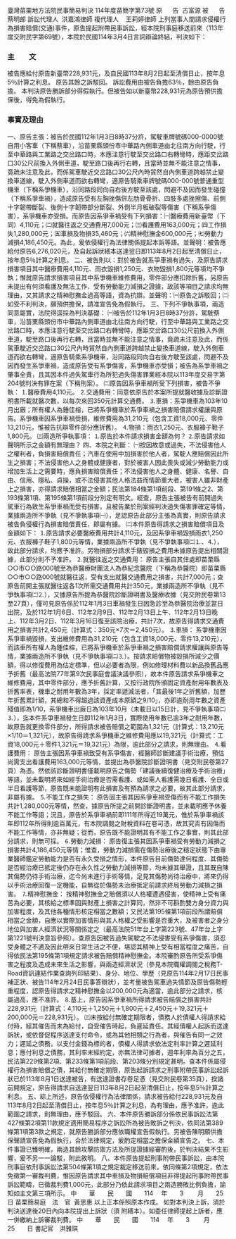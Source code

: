 臺灣苗栗地方法院民事簡易判決
114年度苗簡字第73號
原      告  古富源
被      告  蔡明郎
訴訟代理人  洪嘉鴻律師
複代理人    王莉婷律師
上列當事人間請求侵權行為損害賠償(交通)事件，原告提起附帶民事訴訟，經本院刑事庭移送前來（113年度交附民字第69號），本院於民國114年3月4日言詞辯論終結，判決如下：
### 主　　文
被告應給付原告新臺幣228,931元，及自民國113年8月2日起至清償日止，按年息5％計算之利息。
原告其餘之訴駁回。
訴訟費用由被告負擔63％，餘由原告負擔。
本判決原告勝訴部分得假執行。但被告如以新臺幣228,931元為原告預供擔保後，得免為假執行。
### 事實及理由
一、原告主張：被告於民國112年1月3日8時37分許，駕駛車牌號碼000-0000號自用小客車（下稱蔡車），沿苗栗縣頭份市中華路內側車道由北往南方向行駛，行至中華路與工業路之交岔路口時，本應注意行駛至交岔路口右轉彎時，應距交岔路口30公尺前換入外側車道，駛至路口後再行右轉，且當時並無不能注意之情事，竟疏未注意及此，而係駕車駛近交岔路口30公尺內時貿然自內側車道跨越禁止變換車道線，駛入外側車道而欲右轉彎，適原告騎乘車牌號碼000-000號普通重型機車（下稱系爭機車），沿同路段同向自右後方駛至該處，閃避不及因而發生碰撞（下稱系爭車禍），造成原告受有左胸挫傷併左肋骨骨折、四肢多處挫擦傷、前側十字韌帶斷裂、後側十字韌帶部分斷裂、外側半月板破裂等傷害（下稱系爭傷害），系爭機車亦受損。而原告因系爭車禍受有下列損害：㈠醫療費用新臺幣（下同）4,110元；㈡就醫往返之交通費用7,000元；㈢看護費用163,000元；㈣工作損失1,280,000元；㈤車損及物損35,460元；㈥精神慰撫金600,000元；㈦勞動力減損4,186,450元。為此，爰依侵權行為法律關係提起本訴等語。並聲明：被告應給付原告6,276,020元，及自起訴狀繕本送達翌日即113年8月2日起至清償日止，按年息5％計算之利息。
二、被告則以：對於被告就系爭車禍有過失，及原告請求損害項目其中醫療費用4,110元、雨衣毀損1,250元、衣物毀損1,800元等項均不爭執；惟就原告請求損害項目其中系爭機車維修費用，零件部分應扣除折舊，另原告未提出有何須看護及無法工作、受有勞動能力減損之證據，故該等項目之請求均無理由，又其請求之精神慰撫金過高等語，資為抗辯。並聲明：㈠原告之訴駁回；㈡如受不利判決，願預供擔保，請准宣告免為假執行。
三、下列不爭執事項，兩造同意屬實，法院得逕採為判決基礎：
㈠被告於112年1月3日8時37分許，駕駛蔡車，沿苗栗縣頭份市中華路內側車道由北往南方向行駛，行至中華路與工業路之交岔路口時，本應注意行駛至交岔路口右轉彎時，應距交岔路口30公尺前換入外側車道，駛至路口後再行右轉，且當時並無不能注意之情事，竟疏未注意及此，而係駕車駛近交岔路口30公尺內時貿然自內側車道跨越禁止變換車道線，駛入外側車道而欲右轉彎，適原告騎乘系爭機車，沿同路段同向自右後方駛至該處，閃避不及因而發生系爭車禍，造成原告受有系爭傷害，系爭機車亦受損；被告為系爭車禍之肇事全責，且其因本件過失駕車行為所犯過失傷害罪業經本院以113年度交易字第204號判決有罪在案（下稱刑案）。
㈡原告因系爭車禍所受下列損害，被告不爭執：
⒈醫療費用4,110元。
⒉交通費用：同意依原告於本案所提就醫收據及診斷證明書所載就醫次數，以每次來回350元計算交通費。
⒊車損：系爭機車為103年10月出廠；所有權人為鍾佳榕，已將系爭機車於系爭車禍之損害賠償請求權讓與原告。系爭機車因系爭車禍受損，維修費用為31,210元（包含工資18,000元、零件13,210元，惟被告抗辯零件部分應折舊）。
⒋物損：雨衣1,250元、衣服褲子鞋子1,800元。
㈢兩造所爭執事項：
⒈原告於本件請求損害金額為何？
⒉原告請求如聲明所示之金額有無理由？
四、本院之判斷：
㈠按因故意或過失，不法侵害他人之權利者，負損害賠償責任；汽車在使用中加損害於他人者，駕駛人應賠償因此所生之損害；不法侵害他人之身體或健康者，對於被害人因此喪失或減少勞動能力或增加生活上之需要時，應負損害賠償責任；不法侵害他人之身體、健康、名譽、自由、信用、隱私、貞操，或不法侵害其他人格法益而情節重大者，被害人雖非財產上之損害，亦得請求賠償相當之金額；民法第184條第1項前段、第191條之2、第193條第1項、第195條第1項前段分別定有明文。經查，原告主張被告有前開過失駕車行為致生系爭車禍而受有損害，且被告業於刑案經判決過失傷害罪確定等情，業據兩造所不爭執（見不爭執事項㈠），足認原告此部分主張為真實，則原告請求被告負侵權行為損害賠償責任，即屬有據。
㈡本件原告得請求之損害賠償項目及金額如下：
⒈原告請求必要醫療費用共計4,110元，及因系爭車禍毀損雨衣1,250元、衣服褲子鞋子1,800元等情，業據兩造所不爭執（見不爭執事項㈡⒈、⒋），故此部分請求，均應予准許。另物損部分請求手錶毀損之費用未據原告提出相關證據，此部分則不予准許。
⒉就醫往返之交通費用：
原告主張自其住處即苗栗縣○○市○○路000號至為恭醫療財團法人為恭紀念醫院（下稱為恭醫院）即苗栗縣○○市○○路000號就醫往返，受有支出就醫交通費用之損害，共計7,000元；查原告前開主張就醫往返各1次所需交通費用共計350元，業據兩造所不爭執（見不爭執事項㈡⒉），又據原告所提為恭醫院診斷證明書及醫療收據（見交附民卷第13至27頁），僅可見原告係於112年1月3日車禍發生日因急診至為恭醫院治療並當日出院，及於112年1月6日、112年2月9日、112年2月13日上午、112年2月13日晚上、112年3月2日、112年3月16日復至該院治療，共計7次，故原告得請求交通費用之損害共計2,450元（計算式：350元×7次＝2,450元）。
⒊車損：
系爭機車因系爭車禍毀損，支出維修費用為31,210元（包含工資18,000元、零件13,210元），而該車所有權人為鍾佳榕，已將系爭機車於系爭車禍之損害賠償請求權讓與原告等情，業據兩造所不爭執（見不爭執事項㈡⒊）。按請求賠償物被毀損所減少之價額，得以修復費用為估定標準，但以必要者為限，例如修理材料費以新品換舊品應予折舊（最高法院77年第9次民事庭會議決議參照），故本件原告請求系爭機車之維修費用，其中零件部分，應予折舊計算，又按行政院所頒固定資產耐用年數表及折舊率表，機車之耐用年數為3年，採定率遞減法者，「其最後1年之折舊額，加歷年折舊累計額，其總和不得超過該資產成本原額之9/10」，亦即逾耐用年數之資產殘值即為1/10，系爭機車出廠日為103年10月（未載日以15日計，見不爭執事項㈡⒊），迄本件系爭車禍發生日即112年1月3日，實際使用年數已逾3年之耐用年數，故原告就更換零件部分，所得請求被告賠償之範圍為1,321元（計算式：13,210元×1/10＝1,321元），故原告得請求系爭機車之維修費用應以19,321元（計算式：工資18,000元＋零件1,321元＝19,321元）為限，逾此部分之請求，則無理由。
⒋看護費用：
原告主張因系爭車禍致受有系爭傷害，經醫師診斷建議手術治療，預估尚需支出看護費用163,000元等情，並提出為恭醫院診斷證明書（見交附民卷第27頁）為憑。然依該診斷證明書僅載明原告之傷勢「建議後續復健治療及手術治療」等語，並未載明將來如經手術治療是否需看護、或如需人看護需幾日看護、全日或半日看護等節，原告既未能證明有此損害及有預為請求之必要，故其此部分請求，非屬有據。
⒌不能工作之損失：
原告固主張其因系爭車禍受傷而有不能工作損失共計1,280,000元等情，然查，據原告所提之前開診斷證明書，並未載明應予休養不能工作等語；況且，原告於系爭車禍前即111年所得近19萬元，惟於系爭車禍該年即112年所得則逾百萬元，有本院調閱之財稅資料在卷可憑，故其究否有因傷而不能工作等情，亦非無疑；從而，原告既不能證明其有不能工作之事實，則其此部分請求，則無可採。
⒍勞動力減損：
原告復主張其因系爭車禍受有勞動力減損之損害共計4,186,450元等情；惟查，勞動力減損需在傷勢治療後之穩定狀態下由專業醫師鑑定勞動能力是否有永久受損之情形，本件原告目前傷勢達何程度、其傷勢是否經治療已抵定後仍存在永久性之勞動力減損等節，均未據其舉證，且其既自陳其傷勢仍待手術治療，迄今尚未進行手術等情，足見其傷勢尚待治療中，將來仍得以手術治療回復一定機能，自無從於傷勢未治療抵定前請求終局勞動力減損之損害。
⒎精神慰撫金：
按精神慰撫金之賠償須以人格權遭遇侵害，使精神上受有痛苦為必要，其核給之標準固與財產上損害之計算同，然非不可斟酌雙方身分資力與加害程度，及其他各種情形核定相當之數額；又民法第195條第1項前段所謂賠償相當之金額，自應以實際加害情形與其人格權之受影響是否重大，及被害者之身分地位與加害人經濟狀況等關係定之（最高法院51年台上字第223號、47年台上字第1221號判決意旨參照）。查原告因被告過失駕駛之不法侵害受有系爭傷害，須忍受身體之不適及因此帶來日常生活之不便，堪認其精神上受有相當程度之痛苦，自得依民法第195條第1項規定請求被告賠償精神慰撫金。本院審酌原告所受系爭傷害之程度及造成未來生活之影響，與兩造經濟狀況（參見本院職權調閱之稅務T-Road資訊連結作業查詢列印結果）、身分、地位、學歷（見原告114年2月17日民事補正狀、被告114年2月24日民事答辯狀），並考量被告駕車過失情節及原告傷勢輕重程度，認原告得請求之精神慰撫金以200,000元為適當，逾此部分之請求，核屬過高，應不准許。
⒏基上，原告因系爭車禍所得請求被告賠償之損害共計228,931元（計算式：4,110元＋1,250元＋1,800元＋2,450元＋19,321元＋200,000元＝228,931元）。
㈢末按給付無確定期限者，債務人於債權人得請求給付時，經其催告而未為給付，自受催告時起，負遲延責任。其經債權人起訴而送達訴狀，或依督促程序送達支付命令，或為其他相類之行為者，與催告有同一之效力；遲延之債務，以支付金錢為標的者，債權人得請求依法定利率計算之遲延利息；應付利息之債務，其利率未經約定，亦無法律可據者，週年利率為百分之五，民法第229條第2項、第233條第1項前段、第203條分別規定甚明。查本件係屬侵權行為損害賠償之債，其給付無確定期限，原告起訴請求之刑事附帶民事訴訟起訴狀已於113年8月1日送達被告，有送達證書存卷足憑（見交附民卷第35頁），揆諸前開規定，原告得請求自送達翌日113年8月2日起至清償日止，按年息5％計算之利息。
五、綜上所述，原告依侵權行為法律關係，請求被告給付228,931元及自113年8月2日起至清償日止，按年息5％計算之利息，為有理由，應予准許，逾此範圍之請求，則無理由，應予駁回。
六、本件原告勝訴部分係依民事訴訟法第427條第2項第11款規定適用簡易程序之訴訟所為被告敗訴之判決，依同法第389條第1項第3款之規定，就原告勝訴部分應依職權宣告假執行。另被告陳明願供擔保聲請宣告免為假執行，合於法律規定，爰酌定相當之擔保金額宣告之。
七、本件事證已臻明確，兩造其餘攻擊防禦方法及所提證據經審酌後，於判決結果不生影響，爰不另一一論駁，附此敘明。
八、本件原告提起刑事附帶民事訴訟，由本院刑事庭依刑事訴訟法第504條第1項之規定裁定移送前來，依同條第2項規定，依法免徵第一審裁判費，惟因原告請求其中車損及物損賠償項目非得提起刑事附帶民事訴訟範疇，已徵裁判費1,000元，此部分乃依此請求項目之兩造勝敗比例負擔，諭知如主文第三項所示。
中　　華　　民　　國　　114 　年　　3 　　月　　25　　日
苗栗簡易庭　法　官  黃思惠
以上正本係照原本作成。
如對本判決上訴，須於判決送達後20日內向本院提出上訴狀（須
附繕本）。如委任律師提起上訴者，應一併繳納上訴審裁判費。
中　　華　　民　　國　　114 　年　　3 　　月　　25　　日
書記官　洪雅琪
